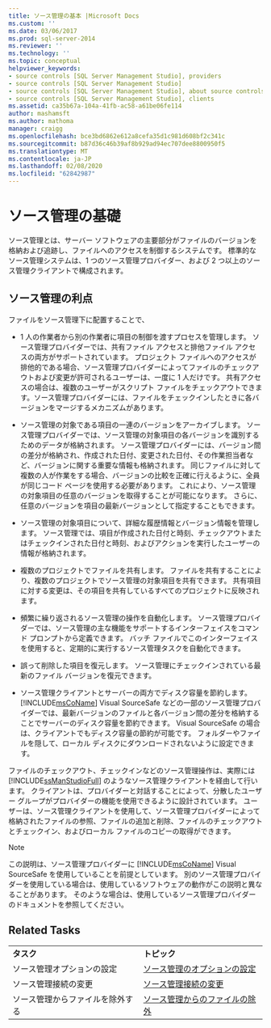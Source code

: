 ```yaml
---
title: ソース管理の基本 |Microsoft Docs
ms.custom: ''
ms.date: 03/06/2017
ms.prod: sql-server-2014
ms.reviewer: ''
ms.technology: ''
ms.topic: conceptual
helpviewer_keywords:
- source controls [SQL Server Management Studio], providers
- source controls [SQL Server Management Studio]
- source controls [SQL Server Management Studio], about source controls
- source controls [SQL Server Management Studio], clients
ms.assetid: ca35b67a-104a-41fb-ac58-a61be06fe114
author: mashamsft
ms.author: mathoma
manager: craigg
ms.openlocfilehash: bce3bd6862e612a8cefa35d1c981d608bf2c341c
ms.sourcegitcommit: b87d36c46b39af8b929ad94ec707dee8800950f5
ms.translationtype: MT
ms.contentlocale: ja-JP
ms.lasthandoff: 02/08/2020
ms.locfileid: "62842987"
---
```

# <a name="source-control-basics"></a>ソース管理の基礎
  ソース管理とは、サーバー ソフトウェアの主要部分がファイルのバージョンを格納および追跡し、ファイルへのアクセスを制御するシステムです。 標準的なソース管理システムは、1 つのソース管理プロバイダー、および 2 つ以上のソース管理クライアントで構成されます。  
  
## <a name="source-control-benefits"></a>ソース管理の利点  
 ファイルをソース管理下に配置することで、  
  
-   1 人の作業者から別の作業者に項目の制御を渡すプロセスを管理します。 ソース管理プロバイダーでは、共有ファイル アクセスと排他ファイル アクセスの両方がサポートされています。 プロジェクト ファイルへのアクセスが排他的である場合、ソース管理プロバイダーによってファイルのチェックアウトおよび変更が許可されるユーザーは、一度に 1 人だけです。 共有アクセスの場合は、複数のユーザーがスクリプト ファイルをチェックアウトできます。ソース管理プロバイダーには、ファイルをチェックインしたときに各バージョンをマージするメカニズムがあります。  
  
-   ソース管理の対象である項目の一連のバージョンをアーカイブします。 ソース管理プロバイダーでは、ソース管理の対象項目の各バージョンを識別するためのデータが格納されます。 ソース管理プロバイダーには、バージョン間の差分が格納され、作成された日付、変更された日付、その作業担当者など、バージョンに関する重要な情報も格納されます。 同じファイルに対して複数の人が作業をする場合、バージョンの比較を正確に行えるように、全員が同じコード ページを使用する必要があります。 これにより、ソース管理の対象項目の任意のバージョンを取得することが可能になります。 さらに、任意のバージョンを項目の最新バージョンとして指定することもできます。  
  
-   ソース管理の対象項目について、詳細な履歴情報とバージョン情報を管理します。 ソース管理では、項目が作成された日付と時刻、チェックアウトまたはチェックインされた日付と時刻、およびアクションを実行したユーザーの情報が格納されます。  
  
-   複数のプロジェクトでファイルを共有します。 ファイルを共有することにより、複数のプロジェクトでソース管理の対象項目を共有できます。 共有項目に対する変更は、その項目を共有しているすべてのプロジェクトに反映されます。  
  
-   頻繁に繰り返されるソース管理の操作を自動化します。 ソース管理プロバイダーでは、ソース管理の主な機能をサポートするインターフェイスをコマンド プロンプトから定義できます。 バッチ ファイルでこのインターフェイスを使用すると、定期的に実行するソース管理タスクを自動化できます。  
  
-   誤って削除した項目を復元します。 ソース管理にチェックインされている最新のファイル バージョンを復元できます。  
  
-   ソース管理クライアントとサーバーの両方でディスク容量を節約します。 
  [!INCLUDE[msCoName](../includes/msconame-md.md)] Visual SourceSafe などの一部のソース管理プロバイダーでは、最新バージョンのファイルと各バージョン間の差分を格納することでサーバーのディスク容量を節約できます。 Visual SourceSafe の場合は、クライアントでもディスク容量の節約が可能です。 フォルダーやファイルを隠して、ローカル ディスクにダウンロードされないように設定できます。  
  
 ファイルのチェックアウト、チェックインなどのソース管理操作は、実際には [!INCLUDE[ssManStudioFull](../includes/ssmanstudiofull-md.md)] のようなソース管理クライアントを経由して行います。 クライアントは、プロバイダーと対話することによって、分散したユーザー グループがプロバイダーの機能を使用できるように設計されています。 ユーザーは、ソース管理クライアントを使用して、ソース管理プロバイダーによって格納されたファイルの参照、ファイルの追加と削除、ファイルのチェックアウトとチェックイン、およびローカル ファイルのコピーの取得ができます。  
  
> [!NOTE]  
>  この説明は、ソース管理プロバイダーに [!INCLUDE[msCoName](../includes/msconame-md.md)] Visual SourceSafe を使用していることを前提としています。 別のソース管理プロバイダーを使用している場合は、使用しているソフトウェアの動作がこの説明と異なることがあります。 そのような場合は、使用しているソース管理プロバイダーのドキュメントを参照してください。  
  
## <a name="related-tasks"></a>Related Tasks  
  
|||  
|-|-|  
|**タスク**|**トピック**|  
|ソース管理オプションの設定|[ソース管理のオプションの設定](../../2014/database-engine/set-source-control-options.md)|  
|ソース管理接続の変更|[ソース管理接続の変更](../../2014/database-engine/change-source-control-connections.md)|  
|ソース管理からファイルを除外する|[ソース管理からのファイルの除外](../../2014/database-engine/exclude-files-from-source-control.md)|  
  
  
